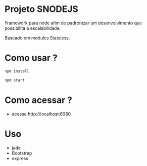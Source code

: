 Projeto SNODEJS
==========

Framework para node afim de padronizar um desenvolvimento
que possibilita a escalabilidade.

Baseado em modules Stateless.

Como usar ?
===========

```bash
npm install
```

```bash
npm start
```

Como acessar ?
==============

* acesse http://localhost:8080


Uso
===

* jade
* Bootstrap
* express


